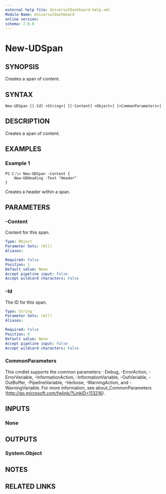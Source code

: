 ```yaml
---
external help file: UniversalDashboard-help.xml
Module Name: UniversalDashboard
online version: 
schema: 2.0.0
---
```


# New-UDSpan

## SYNOPSIS
Creates a span of content.

## SYNTAX

```
New-UDSpan [[-Id] <String>] [[-Content] <Object>] [<CommonParameters>]
```

## DESCRIPTION
Creates a span of content.

## EXAMPLES

### Example 1
```
PS C:\> New-UDSpan -Content {
    New-UDHeading -Text "Header"
}
```

Creates a header within a span. 

## PARAMETERS

### -Content
Content for this span.

```yaml
Type: Object
Parameter Sets: (All)
Aliases: 

Required: False
Position: 1
Default value: None
Accept pipeline input: False
Accept wildcard characters: False
```

### -Id
The ID for this span.

```yaml
Type: String
Parameter Sets: (All)
Aliases: 

Required: False
Position: 0
Default value: None
Accept pipeline input: False
Accept wildcard characters: False
```

### CommonParameters
This cmdlet supports the common parameters: -Debug, -ErrorAction, -ErrorVariable, -InformationAction, -InformationVariable, -OutVariable, -OutBuffer, -PipelineVariable, -Verbose, -WarningAction, and -WarningVariable. For more information, see about_CommonParameters (http://go.microsoft.com/fwlink/?LinkID=113216).

## INPUTS

### None

## OUTPUTS

### System.Object

## NOTES

## RELATED LINKS

